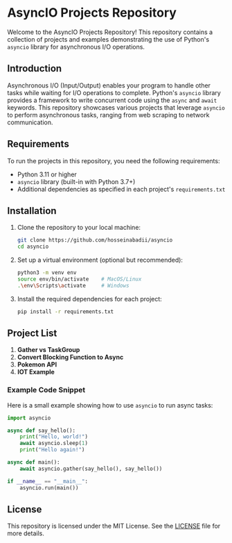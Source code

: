 # AsyncIO Projects Repository

Welcome to the AsyncIO Projects Repository! This repository contains a collection of projects and examples demonstrating the use of Python's `asyncio` library for asynchronous I/O operations.

## Introduction

Asynchronous I/O (Input/Output) enables your program to handle other tasks while waiting for I/O operations to complete. Python's `asyncio` library provides a framework to write concurrent code using the `async` and `await` keywords. This repository showcases various projects that leverage `asyncio` to perform asynchronous tasks, ranging from web scraping to network communication.

## Requirements

To run the projects in this repository, you need the following requirements:

- Python 3.11 or higher
- `asyncio` library (built-in with Python 3.7+)
- Additional dependencies as specified in each project's `requirements.txt`

## Installation

1. Clone the repository to your local machine:

   ```sh
   git clone https://github.com/hosseinabadii/asyncio
   cd asyncio
   ```

2. Set up a virtual environment (optional but recommended):

   ```sh
   python3 -m venv env
   source env/bin/activate    # MacOS/Linux
   .\env\Scripts\activate     # Windows
   ```

3. Install the required dependencies for each project:

   ```sh
   pip install -r requirements.txt
   ```

## Project List

1. **Gather vs TaskGroup**
2. **Convert Blocking Function to Async**
3. **Pokemon API**
4. **IOT Example**

### Example Code Snippet

Here is a small example showing how to use `asyncio` to run async tasks:

```python
import asyncio

async def say_hello():
    print("Hello, world!")
    await asyncio.sleep(1)
    print("Hello again!")

async def main():
    await asyncio.gather(say_hello(), say_hello())

if __name__ == "__main__":
    asyncio.run(main())
```

## License

This repository is licensed under the MIT License. See the [LICENSE](LICENSE) file for more details.
